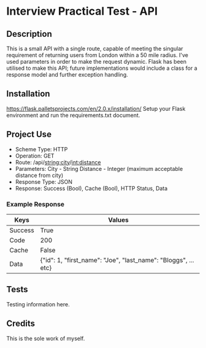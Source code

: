 # Interview Practical Test - API

## Description
This is a small API with a single route, capable of meeting the singular requirement of returning users from London within a 50 mile radius. I've used parameters in order to make the request dynamic. Flask has been utilised to make this API; future implementations would include a class for a response model and further exception handling.

## Installation
https://flask.palletsprojects.com/en/2.0.x/installation/
Setup your Flask environment and run the requirements.txt document.

## Project Use
- Scheme Type: HTTP
- Operation: GET
- Route: /api/<string:city>/<int:distance>
- Parameters: 
City - String
Distance - Integer (maximum acceptable distance from city)
- Response Type: JSON
- Response: Success (Bool), Cache (Bool), HTTP Status, Data

### Example Response
| Keys  | Values |
| ------------- | ------------- |
| Success  | True  |
| Code  | 200  |
| Cache  | False |
| Data  | {"id": 1, "first_name": "Joe", "last_name": "Bloggs", ... etc}  |

## Tests
Testing information here.

## Credits
This is the sole work of myself.
